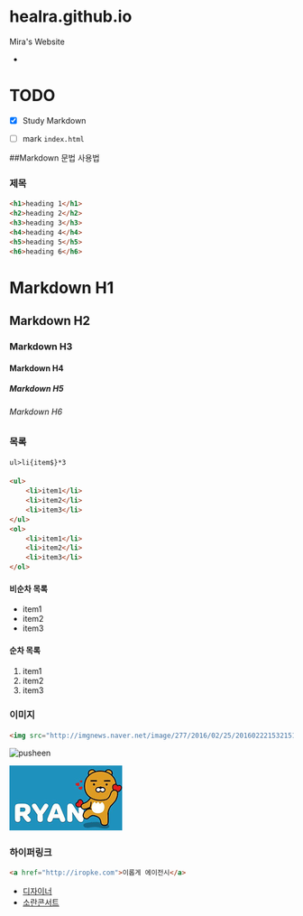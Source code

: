 # healra.github.io
Mira's Website

-

# TODO

- [x] Study Markdown
- [ ] mark `index.html`


##Markdown 문법 사용법

### 제목

```html
<h1>heading 1</h1>
<h2>heading 2</h2>
<h3>heading 3</h3>
<h4>heading 4</h4>
<h5>heading 5</h5>
<h6>heading 6</h6>
```

# Markdown H1
## Markdown H2
### Markdown H3
#### Markdown H4
##### Markdown H5
###### Markdown H6


### 목록

```html
ul>li{item$}*3

<ul>
	<li>item1</li>
	<li>item2</li>
	<li>item3</li>
</ul>
<ol>
	<li>item1</li>
	<li>item2</li>
	<li>item3</li>
</ol>
```
#### 비순차 목록
- item1
- item2
- item3

#### 순차 목록
1. item1
1. item2
1. item3


### 이미지

```html
<img src="http://imgnews.naver.net/image/277/2016/02/25/2016022215321517049_2_99_20160226135508.jpg" alt="pusheen">
```
<img src="http://imgnews.naver.net/image/277/2016/02/25/2016022215321517049_2_99_20160226135508.jpg" alt="pusheen" width="235" height="150" >

<!-- ![pusheen](http://imgnews.naver.net/image/277/2016/02/25/2016022215321517049_2_99_20160226135508.jpg) -->

![pusheen](Assets/i.gif "pusheen")

### 하이퍼링크

```html
<a href="http://iropke.com">이롭게 에이전시</a>
```
- [디자이너](http://www.naver.com/)
- [소란콘서트](http://ticket.interpark.com/)